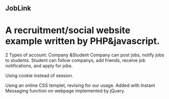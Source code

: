 ## JobLink
# A recruitment/social website example written by PHP&javascript.

2 Types of account: Company &Student
Company can post jobs, notify jobs to students.
Student can follow companys, add friends, receive job notifications, and apply for jobs.

Using cookie instead of session.

Using an online CSS templet, revising for our usage.
Added with Instant Messaging function on webpage implemented by jQuery.
